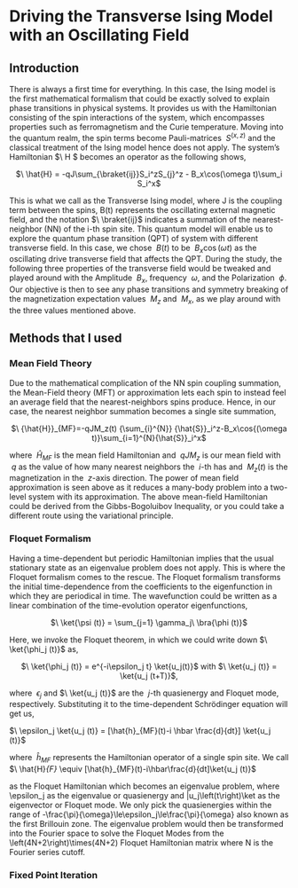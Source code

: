 # Driving the Transverse Ising Model with an Oscillating Field

 ## Introduction
 
There is always a first time for everything. In this case, the Ising model is the first mathematical formalism that could be exactly solved to explain phase transitions in physical systems. It provides us with the Hamiltonian consisting of the spin interactions of the system, which encompasses properties such as ferromagnetism and the Curie temperature. Moving into the quantum realm, the spin terms become Pauli-matrices 
$\ S^{(x,z)}$
and the classical treatment of the Ising model hence does not apply. The system’s Hamiltonian
$\ H $ 
becomes an operator as the following shows,

<p align="center">
$\ \hat{H} = -qJ\sum_{\braket{ij}}S_i^zS_{j}^z - B_x\cos(\omega t)\sum_i S_i^x$
</p>

This is what we call as the Transverse Ising model, where J is the coupling term between the spins, B(t) represents the oscillating external magnetic field, and the notation
$\ \braket{ij}$
indicates a summation of the nearest-neighbor (NN) of the i-th spin site. This quantum model will enable us to explore the quantum phase transition (QPT) of system with different transverse field. In this case, we chose $\ B(t)$ to be $\ B_x\cos(\omega t)$ as the oscillating drive transverse field that affects the QPT. During the study, the following three properties of the transverse field would be tweaked and played around with the Amplitude $\ B_x$, frequency $\ \omega$, and the Polarization $\ \phi$. Our objective is then to see any phase transitions and symmetry breaking of the magnetization expectation values $\ M_z$ and $\ M_x$, as we play around with the three values mentioned above.

## Methods that I used
### Mean Field Theory
Due to the mathematical complication of the NN spin coupling summation, the Mean-Field theory (MFT) or approximation lets each spin to instead feel an average field that the nearest-neighbors spins produce. Hence, in our case, the nearest neighbor summation becomes a single site summation,

<p align="center">
$\ {\hat{H}}_{MF}=-qJM_z(t) {\sum_{i}^{N}} {\hat{S}}_i^z-B_x\cos{(\omega t)}\sum_{i=1}^{N}{\hat{S}}_i^x$
</p>

where $\ {\hat{H}}_{MF}$ is the mean field Hamiltonian and $\ qJM_z$ is our mean field with $\ q$ as the value of how many nearest neighbors the $\ i$-th has and $\ M_z(t)$ is the magnetization in the $\ z$-axis direction. The power of mean field approximation is seen above as it reduces a many-body problem into a two-level system with its approximation. The above mean-field Hamiltonian could be derived from the Gibbs-Bogoluibov Inequality, or you could take a different route using the variational principle.


### Floquet Formalism
Having a time-dependent but periodic Hamiltonian implies that the usual stationary state as an eigenvalue problem does not apply. This is where the Floquet formalism comes to the rescue. The Floquet formalism transforms the initial time-dependence from the coefficients to the eigenfunction in which they are periodical in time. The wavefunction could be written as a linear combination of the time-evolution operator eigenfunctions,


<p align = "center">          
$\ \ket{\psi (t)} = \sum_{j=1} \gamma_j\ \bra{\phi (t)}$
  </p>
         


Here, we invoke the Floquet theorem, in which we could write down $\ \ket{\phi_j (t)}$ as,

<p align="center">
$\ \ket{\phi_j (t)} = e^{-i\epsilon_j t} \ket{u_j(t)}$ 
with 
$\ \ket{u_j (t)} = \ket{u_j (t+T)}$,
  </p>
  
where $\ \epsilon_j$ and $\ \ket{u_j (t)}$ are the $\ j$-th quasienergy and Floquet mode, respectively. Substituting it to the time-dependent Schrödinger equation will get us, 	


 $\ \epsilon_j \ket{u_j (t)} = [\hat{h}_{MF}(t)-i \hbar \frac{d}{dt}] \ket{u_j (t)}$
 

where $\ {\hat{h}}_{MF}$ represents the Hamiltonian operator of a single spin site. We call 
$\ \hat{H}_{F}_ \equiv [\hat{h}_{MF}(t)-i\hbar\frac{d}{dt]\ket{u_j (t)}$ 

as the Floquet Hamiltonian which becomes an eigenvalue problem, where \epsilon_j as the eigenvalue or quasienergy and |u_j\left(t\right)\ket as the eigenvector or Floquet mode. We only pick the quasienergies within the range of -\frac{\pi}{\omega}\le\epsilon_j\le\frac{\pi}{\omega} also known as the first Brillouin zone. The eigenvalue problem would then be transformed into the Fourier space to solve the Floquet Modes from the \left(4N+2\right)\times(4N+2) Floquet Hamiltonian matrix where N is the Fourier series cutoff.



### Fixed Point Iteration

